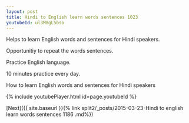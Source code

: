 ```yaml
---
layout: post
title: Hindi to English learn words sentences 1023 
youtubeId: ul3M8gL5bso
---
```

 
 
Helps to learn English words and sentences for Hindi speakers.

Opportunitiy to repeat the words sentences. 

Practice English language. 
 
10 minutes practice every day. 
 
How to learn English words and sentences for Hindi speakers 
 
{% include youtubePlayer.html id=page.youtubeId %}
 
 
[Next]({{ site.baseurl }}{% link  split2/_posts/2015-03-23-Hindi to english learn words sentences 1186 .md%})
 
